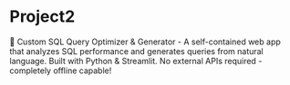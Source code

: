 # Project2
🔧 Custom SQL Query Optimizer &amp; Generator - A self-contained web app that analyzes SQL performance and generates queries from natural language. Built with Python &amp; Streamlit. No external APIs required - completely offline capable!
